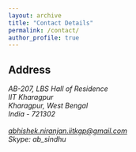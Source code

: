 ```yaml
---
layout: archive
title: "Contact Details"
permalink: /contact/
author_profile: true
---
```


## Address

<address>
  AB-207, LBS Hall of Residence<br /> IIT Kharagpur<br /> Kharagpur, West Bengal<br /> India - 721302<br /> <br />
  <a href="mailto:abhishek.niranjan.iitkgp@gmail.com">abhishek.niranjan.iitkgp@gmail.com <a/><br /> Skype: ab_sindhu
</address>

